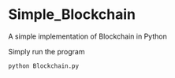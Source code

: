 # Simple_Blockchain

A simple implementation of Blockchain in Python

Simply run the program 

```python
python Blockchain.py
```